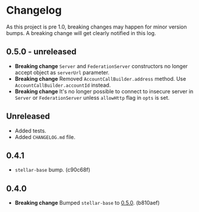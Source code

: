 # Changelog

As this project is pre 1.0, breaking changes may happen for minor version bumps. A breaking change will get clearly notified in this log.

## 0.5.0 - unreleased

* **Breaking change** `Server` and `FederationServer` constructors no longer accept object as `serverUrl` parameter.
* **Breaking change** Removed `AccountCallBuilder.address` method. Use `AccountCallBuilder.accountId` instead.
* **Breaking change** It's no longer possible to connect to insecure server in `Server` or `FederationServer` unless `allowHttp` flag in `opts` is set.

## Unreleased

* Added tests.
* Added `CHANGELOG.md` file.

## 0.4.1

* `stellar-base` bump. (c90c68f)

## 0.4.0

* **Breaking change** Bumped `stellar-base` to [0.5.0](https://github.com/stellar/js-stellar-base/blob/master/CHANGELOG.md#050). (b810aef)
